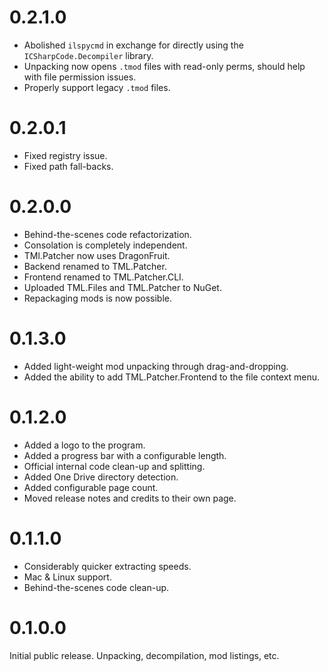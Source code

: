 # 0.2.1.0
* Abolished `ilspycmd` in exchange for directly using the `ICSharpCode.Decompiler` library.
* Unpacking now opens `.tmod` files with read-only perms, should help with file permission issues.
* Properly support legacy `.tmod` files.

# 0.2.0.1
* Fixed registry issue.
* Fixed path fall-backs.

# 0.2.0.0
* Behind-the-scenes code refactorization.
* Consolation is completely independent.
* TMl.Patcher now uses DragonFruit.
* Backend renamed to TML.Patcher.
* Frontend renamed to TML.Patcher.CLI.
* Uploaded TML.Files and TML.Patcher to NuGet.
* Repackaging mods is now possible.

# 0.1.3.0
* Added light-weight mod unpacking through drag-and-dropping.
* Added the ability to add TML.Patcher.Frontend to the file context menu.

# 0.1.2.0
* Added a logo to the program.
* Added a progress bar with a configurable length.
* Official internal code clean-up and splitting.
* Added One Drive directory detection.
* Added configurable page count.
* Moved release notes and credits to their own page.

# 0.1.1.0
* Considerably quicker extracting speeds.
* Mac & Linux support.
* Behind-the-scenes code clean-up.

# 0.1.0.0
Initial public release. Unpacking, decompilation, mod listings, etc.